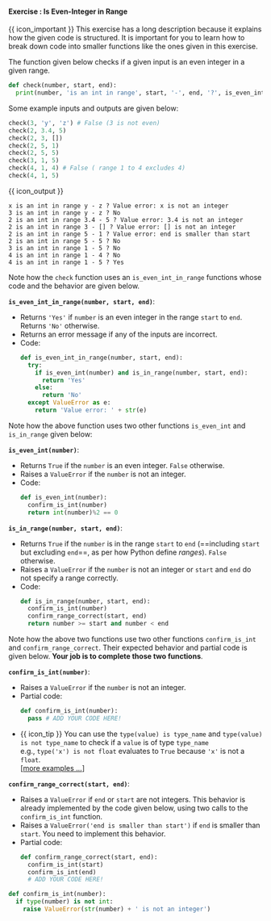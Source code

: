 #### Exercise : Is Even-Integer in Range

<tip-box> 

{{ icon_important }} This exercise has a long description because it explains how the given code is structured. It is important for you to learn how to break down code into smaller functions like the ones given in this exercise.

</tip-box>

The function given below checks if a given input is an even integer in a given range.

```python
def check(number, start, end):
  print(number, 'is an int in range', start, '-', end, '?', is_even_int_in_range(number, start, end))
```

Some example inputs and outputs are given below:  
```python
check(3, 'y', 'z') # False (3 is not even)
check(2, 3.4, 5)
check(2, 3, [])
check(2, 5, 1)
check(2, 5, 5)
check(3, 1, 5)
check(4, 1, 4) # False ( range 1 to 4 excludes 4)
check(4, 1, 5)
```
{{ icon_output }}
```
x is an int in range y - z ? Value error: x is not an integer
3 is an int in range y - z ? No
2 is an int in range 3.4 - 5 ? Value error: 3.4 is not an integer
2 is an int in range 3 - [] ? Value error: [] is not an integer
2 is an int in range 5 - 1 ? Value error: end is smaller than start
2 is an int in range 5 - 5 ? No
3 is an int in range 1 - 5 ? No
4 is an int in range 1 - 4 ? No
4 is an int in range 1 - 5 ? Yes
```

Note how the `check` function uses an `is_even_int_in_range` functions whose code and the behavior are given below. 

**`is_even_int_in_range(number, start, end)`**:
* Returns `'Yes'` if `number` is an even integer in the range `start` to `end`. Returns `'No'` otherwise.
* Returns an error message if any of the inputs are incorrect.
* Code:
  ```python
  def is_even_int_in_range(number, start, end):
    try:
      if is_even_int(number) and is_in_range(number, start, end):
        return 'Yes'
      else:
        return 'No'
    except ValueError as e:
      return 'Value error: ' + str(e)
  ``` 

Note how the above function uses two other functions `is_even_int` and `is_in_range` given below:

**`is_even_int(number)`**:
* Returns `True` if the `number` is an even integer. `False` otherwise.
* Raises a `ValueError` if the `number` is not an integer.
* Code:
  ```python
  def is_even_int(number):
    confirm_is_int(number)
    return int(number)%2 == 0
  ```

**`is_in_range(number, start, end)`**: 
* Returns `True` if the `number` is in the range `start` to `end` (==including `start` but excluding `end`==, as per how Python define _ranges_). `False` otherwise.
* Raises a `ValueError` if the `number` is not an integer or `start` and `end` do not specify a range correctly.
* Code: 
  ```python
  def is_in_range(number, start, end):
    confirm_is_int(number)
    confirm_range_correct(start, end)
    return number >= start and number < end
  ```
Note how the above two functions use two other functions `confirm_is_int` and `confirm_range_correct`. Their expected behavior and partial code is given below. **Your job is to complete those two functions**.

**`confirm_is_int(number)`**: 
* Raises a `ValueError` if the `number` is not an integer.
* Partial code:
  ```python
  def confirm_is_int(number):
    pass # ADD YOUR CODE HERE!
  ```
* {{ icon_tip }} You can use the `type(value) is type_name` and `type(value) is not type_name` to check if a `value` is of type `type_name`<br>
  e.g., `type('x') is not float` evaluates to `True` because `'x'` is not a `float`.<br>
  [[more examples ...](https://www.poftut.com/python-type-function-examples/)]
  
**`confirm_range_correct(start, end)`**:
* Raises a `ValueError` if `end` or `start` are not integers. This behavior is already implemented by the code given below, using two calls to the `confirm_is_int` function.
* Raises a `ValueError('end is smaller than start')` if `end` is smaller than `start`. You need to implement this behavior.
* Partial code:
  ```python
  def confirm_range_correct(start, end):
    confirm_is_int(start)
    confirm_is_int(end)
    # ADD YOUR CODE HERE!
  ```

<panel type="seamless" header="%%:fas-battery-quarter: Partial solution%%">

```python
def confirm_is_int(number):
  if type(number) is not int:
    raise ValueError(str(number) + ' is not an integer')
```

</panel>